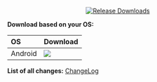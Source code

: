 <div align=center>

[![Release Downloads](https://img.shields.io/github/downloads/ChocoLZS/linkura-localify/vVERSION/total?style=flat-square&logo=github)](https://img.shields.io/github/downloads/ChocoLZS/linkura-localify/vVERSION/)

</div>

**Download based on your OS:**

<div align=left>
<table>
    <thead align=left>
        <tr>
            <th>OS</th>
            <th>Download</th>
        </tr>
    </thead>
    <tbody align=left>
        <tr>
        <td>Android</td>
            <td>
                <a href="https://github.com/ChocoLZS/linkura-localify/releases/download/vVERSION/linkura-localify-VERSION-release-arm64-v8a.apk"><img src="https://img.shields.io/badge/APK-ARMv8-168039.svg?logo=android"></a><br>
            </td>
        </tr>
    </tbody>
</table>


</div>

<div dir="ltr">

**List of all changes:** [ChangeLog](https://github.com/ChocoLZS/linkura-localify/blob/main/CHANGELOG.md)

</div>